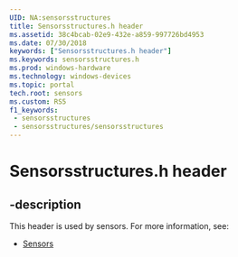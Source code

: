 ```yaml
---
UID: NA:sensorsstructures
title: Sensorsstructures.h header
ms.assetid: 38c4bcab-02e9-432e-a859-997726bd4953
ms.date: 07/30/2018
keywords: ["Sensorsstructures.h header"]
ms.keywords: sensorsstructures.h
ms.prod: windows-hardware
ms.technology: windows-devices
ms.topic: portal
tech.root: sensors
ms.custom: RS5
f1_keywords:
 - sensorsstructures
 - sensorsstructures/sensorsstructures
---
```


# Sensorsstructures.h header


## -description

This header is used by sensors. For more information, see:

- [Sensors](../_sensors/index.md)

